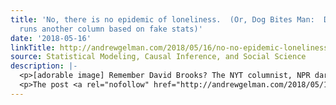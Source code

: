 ```yaml
---
title: 'No, there is no epidemic of loneliness.  (Or, Dog Bites Man:  David Brooks
  runs another column based on fake stats)'
date: '2018-05-16'
linkTitle: http://andrewgelman.com/2018/05/16/no-no-epidemic-loneliness-dog-bites-man-david-brooks-runs-another-column-based-fake-stats/
source: Statistical Modeling, Causal Inference, and Social Science
description: |-
  <p>[adorable image] Remember David Brooks? The NYT columnist, NPR darling, and former reporter who couldn&#8217;t correctly report the price of a meal at Red Lobster? The guy who got it wrong about where billionaires come from and who thought it was fun to use one of his columns to make fun of a urologist (ha [&#8230;]</p>
  <p>The post <a rel="nofollow" href="http://andrewgelman.com/2018/05/16/no-no-epidemic-loneliness-dog-bites-man-david-brooks-runs-another-column-based-fake-stats/">No, there is
---
```

